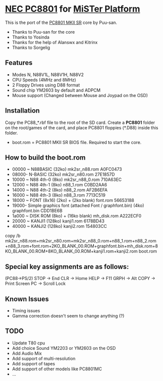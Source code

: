 # [NEC PC8801](https://en.wikipedia.org/wiki/PC88) for [MiSTer Platform](https://github.com/MiSTer-devel/Main_MiSTer/wiki)

This is the port of the [PC8801 MKII SR](http://fpga8801.seesaa.net/category/21233167-1.html) core by Puu-san.

- Thanks to Puu-san for the core
- Thanks to Yosinda
- Thanks for the help of Alanswx and Kitrinx
- Thanks to Sorgelig

## Features
* Modes N, N88V1L, N88V1H, N88V2
* CPU Speeds (4MHz and 8MHz)
* 2 Floppy Drives using D88 format
* Sound chip YM2603 by default and ADPCM
* Mouse support (Changed between Mouse and Joypad on the OSD)

## Installation
Copy the PC88_\*.rbf file to the root of the SD card. Create a **PC8801** folder on the root/games of the card, and place PC8801 floppies (\*.D88) inside this folder. 
- boot.rom = PC8801 MKII SR BIOS file.  Required to start the core.

## How to build the boot.rom

- 00000 ~ N88BASIC (32ko) mk2sr_n88.rom A0FC0473
- 08000- N-BASIC (32ko) mk2sr_n80.rom 27E1857D
- 10000 ~ N88 4th-0 (8ko) mk2sr_n88_0.rom 710A63EC
- 12000 ~ N88 4th-1 (8ko) n88_1.rom C0BD2AA6
- 14000 ~ N88 4th-2 (8ko) n88_2.rom AF2B6EFA
- 16000 ~ N88 4th-3 (8ko) n88_3.rom 7713C519
- 18000 ~ FONT (8x16) (2ko) + (2ko blank) font.rom 56653188
- 19000- Simple graphics font (attached Font / graphfont.bin) (4ko) graphfont.bin CDD1BE6B
- 1a000 ~ DISK ROM (8ko) + (16ko blank) mh_disk.rom A222ECF0
- 20000 ~ KANJI1 (128ko) kanji1.rom 6178BD43
- 40000 ~ KANJI2 (128ko) kanji2.rom 154803CC

copy /b mk2sr_n88.rom+mk2sr_n80.rom+mk2sr_n88_0.rom+n88_1.rom+n88_2.rom+n88_3.rom+font.rom+2KO_BLANK_00.ROM+graphfont.bin+mh_disk.rom+8KO_BLANK_00.ROM+8KO_BLANK_00.ROM+kanji1.rom+kanji2.rom boot.rom

## Special key assignments are as follows:

(PC88->PS/2)
STOP -> End
CLR -> Home
HELP -> F11
GRPH -> Alt
COPY -> Print Screen
PC -> Scroll Lock

## Known Issues
- Timing issues
- Gamma correction doesn't seem to change anything (?)

## TODO
- Update T80 cpu
- Add choice Sound YM2203 or YM2603 on the OSD
- Add Audio Mix
- Add support of multi-resolution
- Add support of tapes
- Add support of other models like PC8801MC
- ...
